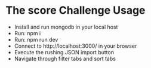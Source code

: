 # The score Challenge Usage

 - Install and run mongodb in your local host
 - Run: npm i
 - Run: npm run dev
 - Connect to http://localhost:3000/ in your browser
 - Execute the rushing JSON import button
 - Navigate through filter tabs and sort tabs